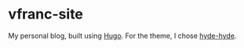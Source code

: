 # vfranc-site

My personal blog, built using [Hugo](https://gohuho.io). For the theme, I chose [hyde-hyde](https://github.com/htr3n/hyde-hyde).


